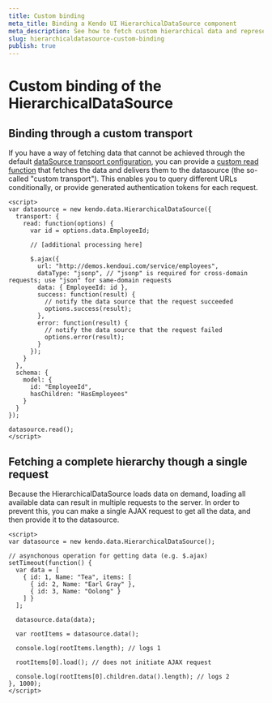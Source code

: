 ```yaml
---
title: Custom binding
meta_title: Binding a Kendo UI HierarchicalDataSource component
meta_description: See how to fetch custom hierarchical data and represent it in a HierarchicalDataSource.
slug: hierarchicaldatasource-custom-binding
publish: true
---
```


# Custom binding of the HierarchicalDataSource

## Binding through a custom transport

If you have a way of fetching data that cannot be achieved through the default [dataSource transport configuration](/api/framework/hierarchicaldatasource#configuration-transport), you can provide a [custom read function](/api/framework/datasource#configuration-transport.read) that fetches the data and delivers them to the datasource (the so-called "custom transport"). This enables you to query different URLs conditionally, or provide generated authentication tokens for each request.

    <script>
    var datasource = new kendo.data.HierarchicalDataSource({
      transport: {
        read: function(options) {
          var id = options.data.EmployeeId;

          // [additional processing here]

          $.ajax({
            url: "http://demos.kendoui.com/service/employees",
            dataType: "jsonp", // "jsonp" is required for cross-domain requests; use "json" for same-domain requests
            data: { EmployeeId: id },
            success: function(result) {
              // notify the data source that the request succeeded
              options.success(result);
            },
            error: function(result) {
              // notify the data source that the request failed
              options.error(result);
            }
          });
        }
      },
      schema: {
        model: {
          id: "EmployeeId",
          hasChildren: "HasEmployees"
        }
      }
    });

    datasource.read();
    </script>


## Fetching a complete hierarchy though a single request

Because the HierarchicalDataSource loads data on demand, loading all available data can result in multiple requests to the server. In order to prevent this, you can make a single AJAX request to get all the data, and then provide it to the datasource.

    <script>
    var datasource = new kendo.data.HierarchicalDataSource();

    // asynchonous operation for getting data (e.g. $.ajax)
    setTimeout(function() {
      var data = [
        { id: 1, Name: "Tea", items: [
          { id: 2, Name: "Earl Gray" },
          { id: 3, Name: "Oolong" }
        ] }
      ];

      datasource.data(data);

      var rootItems = datasource.data();

      console.log(rootItems.length); // logs 1

      rootItems[0].load(); // does not initiate AJAX request

      console.log(rootItems[0].children.data().length); // logs 2
    }, 1000);
    </script>
